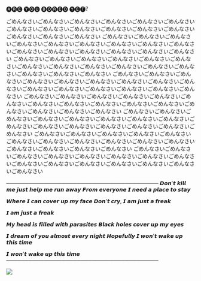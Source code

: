 🅐🅡🅔 🅨🅞🅤 ​​🅑🅞🅡🅔🅓 🅨🅔🅣?

ごめんなさいごめんなさいごめんなさいごめんなさいごめんなさいごめんなさいごめんなさいごめんなさいごめんなさいごめんなさいごめんなさいごめんなさいごめんなさいごめんなさいごめんなさい
ごめんなさいごめんなさいごめんなさいごめんなさいごめんなさいごめんなさいごめんなさいごめんなさいごめんなさいごめんなさいごめんなさいごめんなさいごめんなさいごめんなさいごめんなさい
ごめんなさいごめんなさいごめんなさいごめんなさいごめんなさいごめんなさいごめんなさいごめんなさいごめんなさいごめんなさいごめんなさいごめんなさいごめんなさいごめんなさいごめんなさい
ごめんなさいごめんなさいごめんなさいごめんなさいごめんなさいごめんなさいごめんなさいごめんなさいごめんなさいごめんなさいごめんなさいごめんなさいごめんなさいごめんなさいごめんなさい
ごめんなさいごめんなさいごめんなさいごめんなさいごめんなさいごめんなさいごめんなさいごめんなさいごめんなさいごめんなさいごめんなさいごめんなさいごめんなさいごめんなさいごめんなさい
ごめんなさいごめんなさいごめんなさいごめんなさいごめんなさいごめんなさいごめんなさいごめんなさいごめんなさいごめんなさいごめんなさいごめんなさいごめんなさいごめんなさいごめんなさい
ごめんなさいごめんなさいごめんなさいごめんなさいごめんなさいごめんなさいごめんなさいごめんなさいごめんなさいごめんなさいごめんなさいごめんなさいごめんなさいごめんなさいごめんなさい
ごめんなさいごめんなさいごめんなさいごめんなさいごめんなさいごめんなさいごめんなさいごめんなさいごめんなさいごめんなさいごめんなさいごめんなさいごめんなさいごめんなさいごめんなさい


─────────────────────────────────────────
𝘿𝙤𝙣'𝙩 𝙠𝙞𝙡𝙡 𝙢𝙚 𝙟𝙪𝙨𝙩 𝙝𝙚𝙡𝙥 𝙢𝙚 𝙧𝙪𝙣 𝙖𝙬𝙖𝙮
𝙁𝙧𝙤𝙢 𝙚𝙫𝙚𝙧𝙮𝙤𝙣𝙚 𝙄 𝙣𝙚𝙚𝙙 𝙖 𝙥𝙡𝙖𝙘𝙚 𝙩𝙤 𝙨𝙩𝙖𝙮

𝙒𝙝𝙚𝙧𝙚 𝙄 𝙘𝙖𝙣 𝙘𝙤𝙫𝙚𝙧 𝙪𝙥 𝙢𝙮 𝙛𝙖𝙘𝙚
𝘿𝙤𝙣'𝙩 𝙘𝙧𝙮, 𝙄 𝙖𝙢 𝙟𝙪𝙨𝙩 𝙖 𝙛𝙧𝙚𝙖𝙠

𝙄 𝙖𝙢 𝙟𝙪𝙨𝙩 𝙖 𝙛𝙧𝙚𝙖𝙠

𝙈𝙮 𝙝𝙚𝙖𝙙 𝙞𝙨 𝙛𝙞𝙡𝙡𝙚𝙙 𝙬𝙞𝙩𝙝 𝙥𝙖𝙧𝙖𝙨𝙞𝙩𝙚𝙨
𝘽𝙡𝙖𝙘𝙠 𝙝𝙤𝙡𝙚𝙨 𝙘𝙤𝙫𝙚𝙧 𝙪𝙥 𝙢𝙮 𝙚𝙮𝙚𝙨

𝙄 𝙙𝙧𝙚𝙖𝙢 𝙤𝙛 𝙮𝙤𝙪 𝙖𝙡𝙢𝙤𝙨𝙩 𝙚𝙫𝙚𝙧𝙮 𝙣𝙞𝙜𝙝𝙩
𝙃𝙤𝙥𝙚𝙛𝙪𝙡𝙡𝙮 𝙄 𝙬𝙤𝙣'𝙩 𝙬𝙖𝙠𝙚 𝙪𝙥 𝙩𝙝𝙞𝙨 𝙩𝙞𝙢𝙚

𝙄 𝙬𝙤𝙣'𝙩 𝙬𝙖𝙠𝙚 𝙪𝙥 𝙩𝙝𝙞𝙨 𝙩𝙞𝙢𝙚
─────────────────────────────────────────

<img src="https://static.wikia.nocookie.net/shipping/images/a/a5/AsaDen.png/revision/latest?cb=20230425011644" />
